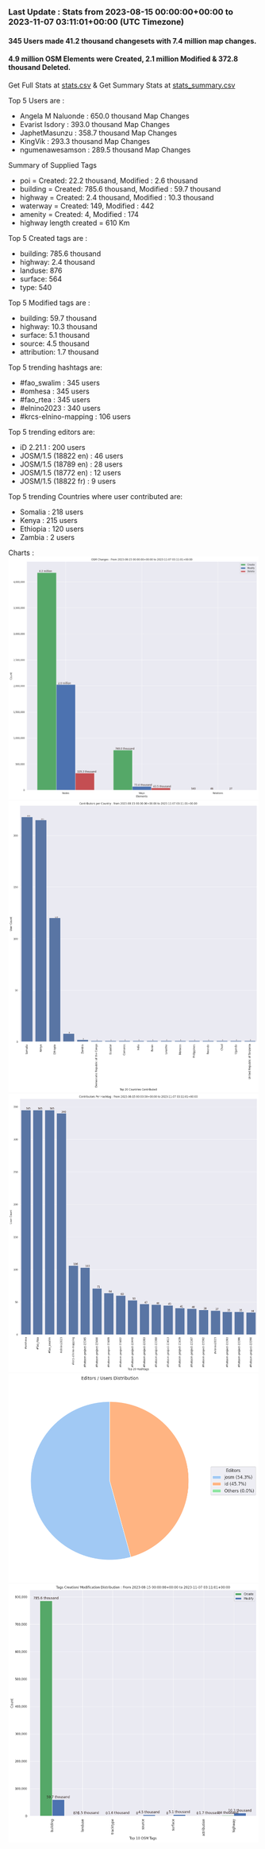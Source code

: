 ### Last Update : Stats from 2023-08-15 00:00:00+00:00 to 2023-11-07 03:11:01+00:00 (UTC Timezone)

#### 345 Users made 41.2 thousand changesets with 7.4 million map changes.
#### 4.9 million OSM Elements were Created, 2.1 million Modified & 372.8 thousand Deleted.
Get Full Stats at [stats.csv](/stats/elinino2023/Daily/stats.csv)
 & Get Summary Stats at [stats_summary.csv](/stats/elinino2023/Daily/stats_summary.csv)

Top 5 Users are : 
- Angela M Naluonde : 650.0 thousand Map Changes
- Evarist Isdory : 393.0 thousand Map Changes
- JaphetMasunzu : 358.7 thousand Map Changes
- KingVik : 293.3 thousand Map Changes
- ngumenawesamson : 289.5 thousand Map Changes

Summary of Supplied Tags
- poi = Created: 22.2 thousand, Modified : 2.6 thousand
- building = Created: 785.6 thousand, Modified : 59.7 thousand
- highway = Created: 2.4 thousand, Modified : 10.3 thousand
- waterway = Created: 149, Modified : 442
- amenity = Created: 4, Modified : 174
- highway length created = 610 Km


Top 5 Created tags are :
- building: 785.6 thousand
- highway: 2.4 thousand
- landuse: 876
- surface: 564
- type: 540


Top 5 Modified tags are :
- building: 59.7 thousand
- highway: 10.3 thousand
- surface: 5.1 thousand
- source: 4.5 thousand
- attribution: 1.7 thousand


Top 5 trending hashtags are:
- #fao_swalim : 345 users
- #omhesa : 345 users
- #fao_rtea : 345 users
- #elnino2023 : 340 users
- #krcs-elnino-mapping : 106 users


Top 5 trending editors are:
- iD 2.21.1 : 200 users
- JOSM/1.5 (18822 en) : 46 users
- JOSM/1.5 (18789 en) : 28 users
- JOSM/1.5 (18772 en) : 12 users
- JOSM/1.5 (18822 fr) : 9 users


Top 5 trending Countries where user contributed are:
- Somalia : 218 users
- Kenya : 215 users
- Ethiopia : 120 users
- Zambia : 2 users


 Charts : 
![Alt text](./stats_osm_changes.png) 
![Alt text](./stats_users_per_country.png) 
![Alt text](./stats_users_per_hashtag.png) 
![Alt text](./stats_editors_pie_chart.png) 
![Alt text](./stats_tags.png) 
